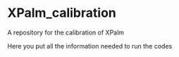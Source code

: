 # XPalm_calibration
A repository for the calibration of XPalm


Here you put all the information needed to run the codes